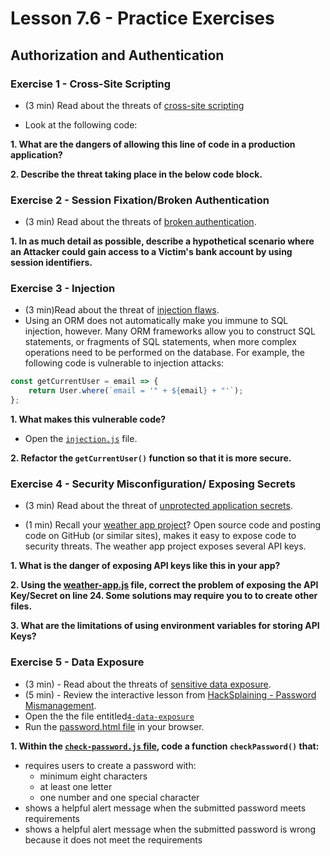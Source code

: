 # Lesson 7.6 - Practice Exercises

## Authorization and Authentication

### Exercise 1 - Cross-Site Scripting

- (3 min) Read about the threats of [cross-site scripting](<https://owasp.org/www-project-top-ten/OWASP_Top_Ten_2017/Top_10-2017_A7-Cross-Site_Scripting_(XSS)>)

- Look at the following code:
    <div innerHTML="{{dynamicContent}}"></div>

**1. What are the dangers of allowing this line of code in a production application?**

**2. Describe the threat taking place in the below code block.**

<script>
    const xhr = new XMLHttpRequest();
    xhr.open('POST','http://localhost:3000/fake/page',true);
    xhr.setRequestHeader('Content-type','application/x-www-form-urlencoded');
    xhr.send('textName=xss&TextMessage=xss&btnSign=Sign+SecretBook');
</script>

### Exercise 2 - Session Fixation/Broken Authentication

- (3 min) Read about the threats of [broken authentication](https://owasp.org/www-project-top-ten/OWASP_Top_Ten_2017/Top_10-2017_A2-Broken_Authenticationl).

**1. In as much detail as possible, describe a hypothetical scenario where an Attacker could gain access to a Victim's bank account by using session identifiers.**

### Exercise 3 - Injection

- (3 min)Read about the threat of [injection flaws](https://owasp.org/www-project-top-ten/OWASP_Top_Ten_2017/Top_10-2017_A1-Injection).
- Using an ORM does not automatically make you immune to SQL injection, however. Many ORM frameworks allow you to construct SQL statements, or fragments of SQL statements, when more complex operations need to be performed on the database. For example, the following code is vulnerable to injection attacks:

```javascript
const getCurrentUser = email => {
	return User.where(`email = '" + ${email} + "'`);
};
```

**1. What makes this vulnerable code?**

- Open the [`injection.js`](/lesson-6-authentication_authorization/practice/exercises/1-injection/injection.js) file.

**2. Refactor the `getCurrentUser()` function so that it is more secure.**

### Exercise 4 - Security Misconfiguration/ Exposing Secrets

- (3 min) Read about the threat of [unprotected application secrets](https://owasp.org/www-project-top-ten/OWASP_Top_Ten_2017/Top_10-2017_A6-Security_Misconfiguration).

- (1 min) Recall your [weather app project](https://github.com/The-Marcy-Lab-School/se-unit-6/blob/problem-set/problem-set/solutions/coding-exercises/solutions.js)? Open source code and posting code on GitHub (or similar sites), makes it easy to expose code to security threats. The weather app project exposes several API keys.

**1. What is the danger of exposing API keys like this in your app?**

**2. Using the [weather-app.js](/lesson-6-authentication_authorization/practice/exercises/2-security-misconfiguration/weather-app.js) file, correct the problem of exposing the API Key/Secret on line 24. Some solutions may require you to to create other files.**

**3. What are the limitations of using environment variables for storing API Keys?**

### Exercise 5 - Data Exposure

- (3 min) - Read about the threats of [sensitive data exposure](https://owasp.org/www-project-top-ten/OWASP_Top_Ten_2017/Top_10-2017_A3-Sensitive_Data_Exposure).
- (5 min) - Review the interactive lesson from [HackSplaining - Password Mismanagement](https://www.hacksplaining.com/).
- Open the the file entitled[`4-data-exposure`](/lesson-6-authentication_authorization/practice/exercises/4-data-exposure)
- Run the [password.html file](/lesson-6-authentication_authorization/practice/exercises/4-data-exposure/password.html) in your browser.

**1. Within the [`check-password.js` file](/lesson-6-authentication_authorization/practice/exercises/4-data-exposure/check-password-1.js), code a function `checkPassword()` that:**

- requires users to create a password with:
  - minimum eight characters
  - at least one letter
  - one number and one special character
- shows a helpful alert message when the submitted password meets requirements
- shows a helpful alert message when the submitted password is wrong because it does not meet the requirements
